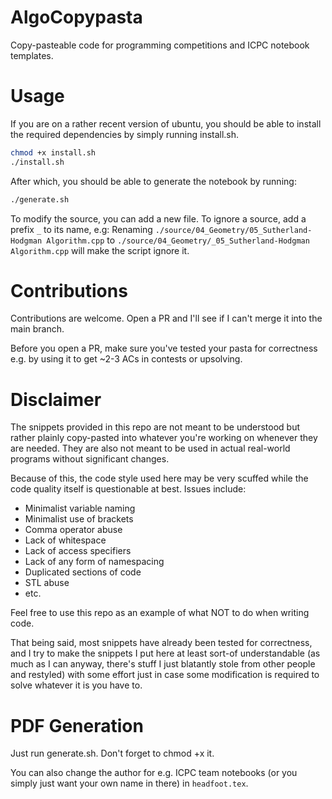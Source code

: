 # AlgoCopypasta
Copy-pasteable code for programming competitions and ICPC notebook templates.

# Usage
If you are on a rather recent version of ubuntu, you should be able to install the required dependencies by simply running install.sh.
```bash
chmod +x install.sh
./install.sh
```

After which, you should be able to generate the notebook by running:
```bash
./generate.sh
```

To modify the source, you can add a new file. 
To ignore a source, add a prefix `_` to its name, e.g: Renaming `./source/04_Geometry/05_Sutherland-Hodgman Algorithm.cpp` to `./source/04_Geometry/_05_Sutherland-Hodgman Algorithm.cpp` will make the script ignore it.

# Contributions
Contributions are welcome. Open a PR and I'll see if I can't merge it into the main branch.

Before you open a PR, make sure you've tested your pasta for correctness e.g. by using it to get ~2-3 ACs in contests or upsolving.

# Disclaimer
The snippets provided in this repo are not meant to be understood but rather plainly copy-pasted into whatever you're working on whenever they are needed. They are also not meant to be used in actual real-world programs without significant changes.

Because of this, the code style used here may be very scuffed while the code quality itself is questionable at best. Issues include:
- Minimalist variable naming
- Minimalist use of brackets
- Comma operator abuse
- Lack of whitespace
- Lack of access specifiers
- Lack of any form of namespacing
- Duplicated sections of code
- STL abuse
- etc.

Feel free to use this repo as an example of what NOT to do when writing code.

That being said, most snippets have already been tested for correctness, and I try to make the snippets I put here at least sort-of understandable (as much as I can anyway, there's stuff I just blatantly stole from other people and restyled) with some effort just in case some modification is required to solve whatever it is you have to.

# PDF Generation
Just run generate.sh. Don't forget to chmod +x it.

You can also change the author for e.g. ICPC team notebooks (or you simply just want your own name in there) in `headfoot.tex`.
